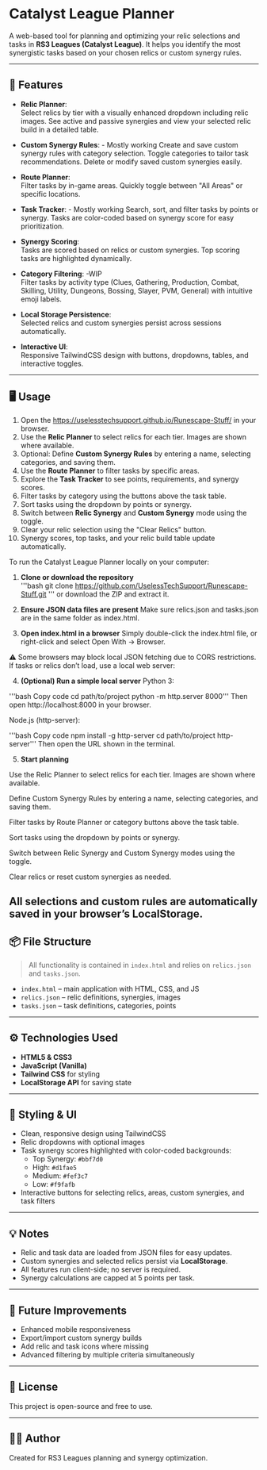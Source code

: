 # Catalyst League Planner

A web-based tool for planning and optimizing your relic selections and tasks in **RS3 Leagues (Catalyst League)**. It helps you identify the most synergistic tasks based on your chosen relics or custom synergy rules.

---

## 🌟 Features

- **Relic Planner**:  
  Select relics by tier with a visually enhanced dropdown including relic images. See active and passive synergies and view your selected relic build in a detailed table.

- **Custom Synergy Rules**:   - Mostly working
  Create and save custom synergy rules with category selection. Toggle categories to tailor task recommendations. Delete or modify saved custom synergies easily.

- **Route Planner**:  
  Filter tasks by in-game areas. Quickly toggle between "All Areas" or specific locations.

- **Task Tracker**:  - Mostly working
  Search, sort, and filter tasks by points or synergy. Tasks are color-coded based on synergy score for easy prioritization.

- **Synergy Scoring**:  
  Tasks are scored based on relics or custom synergies. Top scoring tasks are highlighted dynamically.

- **Category Filtering**: -WIP  
  Filter tasks by activity type (Clues, Gathering, Production, Combat, Skilling, Utility, Dungeons, Bossing, Slayer, PVM, General) with intuitive emoji labels.

- **Local Storage Persistence**:  
  Selected relics and custom synergies persist across sessions automatically.

- **Interactive UI**:  
  Responsive TailwindCSS design with buttons, dropdowns, tables, and interactive toggles.

---

## 🖥️ Usage

1. Open the https://uselesstechsupport.github.io/Runescape-Stuff/ in your browser.  
2. Use the **Relic Planner** to select relics for each tier. Images are shown where available.  
3. Optional: Define **Custom Synergy Rules** by entering a name, selecting categories, and saving them.  
4. Use the **Route Planner** to filter tasks by specific areas.  
5. Explore the **Task Tracker** to see points, requirements, and synergy scores.  
6. Filter tasks by category using the buttons above the task table.  
7. Sort tasks using the dropdown by points or synergy.  
8. Switch between **Relic Synergy** and **Custom Synergy** mode using the toggle.  
9. Clear your relic selection using the "Clear Relics" button.  
10. Synergy scores, top tasks, and your relic build table update automatically.



To run the Catalyst League Planner locally on your computer:

1. **Clone or download the repository**  
   '''bash
   git clone https://github.com/UselessTechSupport/Runescape-Stuff.git '''
or download the ZIP and extract it.

2. **Ensure JSON data files are present**
Make sure relics.json and tasks.json are in the same folder as index.html.

3. **Open index.html in a browser**
Simply double-click the index.html file, or right-click and select Open With → Browser.

⚠️ Some browsers may block local JSON fetching due to CORS restrictions. If tasks or relics don’t load, use a local web server:

4. **(Optional) Run a simple local server**
Python 3:

'''bash
Copy code
cd path/to/project
python -m http.server 8000'''
Then open http://localhost:8000 in your browser.

Node.js (http-server):

'''bash
Copy code
npm install -g http-server
cd path/to/project
http-server'''
Then open the URL shown in the terminal.

5. **Start planning**

Use the Relic Planner to select relics for each tier. Images are shown where available.

Define Custom Synergy Rules by entering a name, selecting categories, and saving them.

Filter tasks by Route Planner or category buttons above the task table.

Sort tasks using the dropdown by points or synergy.

Switch between Relic Synergy and Custom Synergy modes using the toggle.

Clear relics or reset custom synergies as needed.

All selections and custom rules are automatically saved in your browser’s LocalStorage.
---

## 📦 File Structure

> All functionality is contained in `index.html` and relies on `relics.json` and `tasks.json`.  

- `index.html` – main application with HTML, CSS, and JS  
- `relics.json` – relic definitions, synergies, images  
- `tasks.json` – task definitions, categories, points  

---

## ⚙️ Technologies Used

- **HTML5 & CSS3**  
- **JavaScript (Vanilla)**  
- **Tailwind CSS** for styling  
- **LocalStorage API** for saving state  

---

## 🎨 Styling & UI

- Clean, responsive design using TailwindCSS  
- Relic dropdowns with optional images  
- Task synergy scores highlighted with color-coded backgrounds:  
  - Top Synergy: `#bbf7d0`  
  - High: `#d1fae5`  
  - Medium: `#fef3c7`  
  - Low: `#f9fafb`  
- Interactive buttons for selecting relics, areas, custom synergies, and task filters  

---

## 💡 Notes

- Relic and task data are loaded from JSON files for easy updates.  
- Custom synergies and selected relics persist via **LocalStorage**.  
- All features run client-side; no server is required.  
- Synergy calculations are capped at 5 points per task.  

---

## 🔗 Future Improvements

- Enhanced mobile responsiveness  
- Export/import custom synergy builds  
- Add relic and task icons where missing  
- Advanced filtering by multiple criteria simultaneously  

---

## 📜 License

This project is open-source and free to use.

---

## 👨‍💻 Author

Created for RS3 Leagues planning and synergy optimization.
